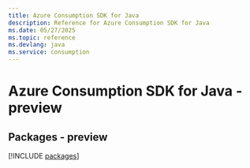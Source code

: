 ```yaml
---
title: Azure Consumption SDK for Java
description: Reference for Azure Consumption SDK for Java
ms.date: 05/27/2025
ms.topic: reference
ms.devlang: java
ms.service: consumption
---
```

# Azure Consumption SDK for Java - preview
## Packages - preview
[!INCLUDE [packages](consumption-index.md)]